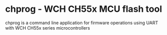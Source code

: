 #  chprog - WCH CH55x MCU flash tool

chprog is a command line application for firmware operations using UART with WCH CH55x series microcontrollers

